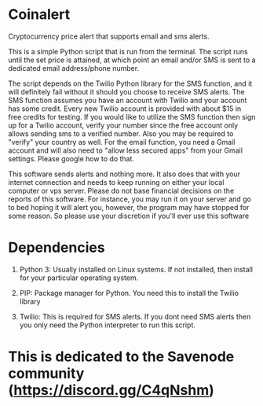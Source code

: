 # Coinalert
Cryptocurrency price alert that supports email and sms alerts.

This is a simple Python script that is run from the terminal.
The script runs until the set price is attained, at which point an email and/or SMS is sent to a dedicated email address/phone number.

The script depends on the Twilio Python library for the SMS function, and it will definitely fail without it should you choose to receive SMS alerts. The SMS function assumes you have an account with Twilio and your account has some credit. Every new Twilio account is provided with about $15 in free credits for testing. If you would like to utilize the SMS function then sign up for a Twilio account, verify your number since the free account only allows sending sms to a verified number. Also you may be required to "verify" your country as well.
For the email function, you need a Gmail account and will also need to "allow less secured apps" from your Gmail settings. Please google how to do that.

This software sends alerts and nothing more. It also does that with your internet connection and needs to keep running on either your local computer or vps server. Please do not base financial decisions on the reports of this software. For instance, you may run it on your server and go to bed hoping it will alert you, however, the program may have stopped for some reason. So please use your discretion if you'll ever use this software

# Dependencies
1. Python 3: Usually installed on Linux systems. If not installed, then install for your particular operating system.

2. PIP: Package manager for Python. You need this to install the Twilio library

3. Twilio: This is required for SMS alerts. If you dont need SMS alerts then you only need the Python interpreter to run this script.


# This is dedicated to the Savenode community (https://discord.gg/C4qNshm)
